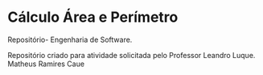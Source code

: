 # Cálculo Área e Perímetro
 Repositório- Engenharia de Software.

 Repositório criado para atividade solicitada pelo Professor Leandro Luque.
 Matheus Ramires
 Caue
